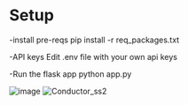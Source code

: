 Setup
======
-install pre-reqs
pip install -r req_packages.txt

-API keys
Edit .env file with your own api keys

-Run the flask app
python app.py

![image](https://github.com/user-attachments/assets/5a5167c5-ed85-4401-ba81-111a73c96f55)
![Conductor_ss2](https://github.com/user-attachments/assets/070ba851-4a28-4d91-9e86-3b9d2f527a8c)

